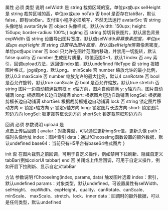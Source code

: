 属性			必须	类型		说明
selWidth	是	string	裁剪区域的宽，单位px或upx
selHeight	是	string	裁剪区域的高，单位px或upx
noTab	否	bool	是否存在tabBar，默认false，即有tabBar。支付宝小程序必须填写，不然无法运行
avatarSrc	否	string	头像地址
avatarStyle	否	object	头像样式，默认{width: 150upx; height: 150upx; border-radius: 100%;}
bgImg	否	string	剪切背景图片，默认黑色背景
expWidth	否	string	设置导出图片宽度。默认值selWidth*屏幕像素密度，单位px或upx
expHeight	否	string	设置导出图片高度。默认值selHeight*屏幕像素密度，单位px或upx
inner	否	bool	只允许在图片范围内移动，并禁用一切旋转，默认false
quality	否	number	生成图片质量，取值范围0~1，默认1
index	否	any	索引，回调upload方法，返回该index值，默认undefined
fileType	否	string	报错图片格式，jpg或png，默认png。
minScale	否	number	缩放允许的最小比例，默认0.3
maxScale	否	number	缩放允许的最大比例，默认4
canRotate	否	bool	是否允许旋转，默认true
canScale	否	bool	是否允许缩放，默认true
stretch	否	string	图片一边自动铺满裁剪框
x: x轴方向，图片自动铺满
y: y轴方向，图片自动铺满
long: 根据图片长边自动铺满
short: 根据图片短边自动铺满
longSel: 根据裁剪框长边自动铺满
shortSel: 根据裁剪框短边自动铺满
lock	否	string	锁定图片移动方向
x: 锁定x轴方向
y: 锁定y轴方向
long: 锁定图片长边方向
short: 锁定图片短边方向
longSel: 锁定裁剪框长边方向
shortSel: 锁定裁剪框短边方向


回调	必须	参数说明
upload	是	
点击上传后回调
{
avatar：对象类型，可以通过更新imgSrc值，更新头像
path：临时头像地址
index：图片索引
data：通过fChooseImg函数设置的额外数据，默认undefined
base64：当前只有H5平台有base64格式图片
}

init	否	在图片裁剪之前回调，可用于自定义操作，例如禁用下拉刷新、隐藏自定义tabBar(例如colorUI tabbar)
end	否	关闭或上传后回调，可用于自定义操作，例如开启下拉刷新、显示自定义tabBar


方法	参数说明
fChooseImg(index, params, data)	
触发图片选着
index：索引，默认undefined
params：对象类型，默认undefined，可设置属性有selWidth、selHeight、
             expWidth、expHeight、quality、canRotate、canScale、minScale、
             maxScale、stretch、lock、inner
data：回调时的额外数据，可以是任何类型，默认undefined